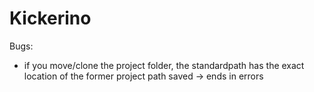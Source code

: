 # Kickerino



Bugs:
+ if you move/clone the project folder, the standardpath has the exact location of the former project path saved -> ends in errors
